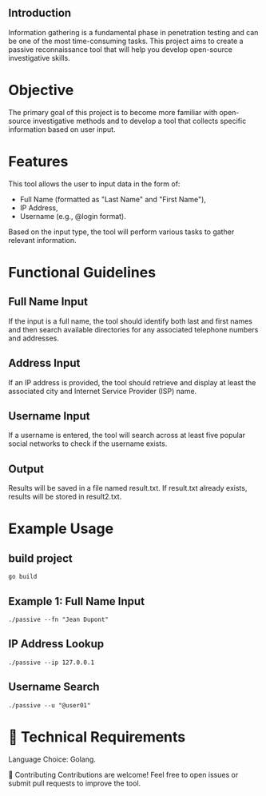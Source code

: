 ## Introduction

Information gathering is a fundamental phase in penetration testing and can be one of the most time-consuming tasks. This project aims to create a passive reconnaissance tool that will help you develop open-source investigative skills.

# Objective

The primary goal of this project is to become more familiar with open-source investigative methods and to develop a tool that collects specific information based on user input.

# Features

This tool allows the user to input data in the form of:

- Full Name (formatted as "Last Name" and "First Name"),
- IP Address,
- Username (e.g., @login format).

Based on the input type, the tool will perform various tasks to gather relevant information.

# Functional Guidelines

## Full Name Input
If the input is a full name, the tool should identify both last and first names and then search available directories for any associated telephone numbers and addresses.

## Address Input
If an IP address is provided, the tool should retrieve and display at least the associated city and Internet Service Provider (ISP) name.

## Username Input
If a username is entered, the tool will search across at least five popular social networks to check if the username exists.

## Output
Results will be saved in a file named result.txt. If result.txt already exists, results will be stored in result2.txt.

# Example Usage
## build project
`go build`

## Example 1: Full Name Input
`./passive --fn "Jean Dupont"`

## IP Address Lookup
`./passive --ip 127.0.0.1`

## Username Search
`./passive --u "@user01"`

# 📑 Technical Requirements

Language Choice: Golang.

🤝 Contributing
Contributions are welcome! Feel free to open issues or submit pull requests to improve the tool.










